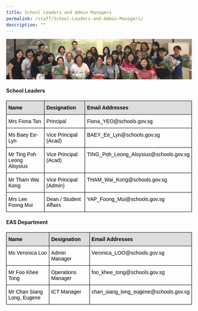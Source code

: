 ```yaml
---
title: School Leaders and Admin Managers
permalink: /staff/School-Leaders-and-Admin-Managers/
description: ""
---
```

![](/images/staff_sub_banner.jpg)

#### School Leaders

<style type="text/css">
.tg  {border-collapse:collapse;border-spacing:0;}
.tg td{border-color:black;border-style:solid;border-width:1px;font-family:Arial, sans-serif;font-size:14px;
  overflow:hidden;padding:10px 5px;word-break:normal;}
.tg th{border-color:black;border-style:solid;border-width:1px;font-family:Arial, sans-serif;font-size:14px;
  font-weight:normal;overflow:hidden;padding:10px 5px;word-break:normal;}
.tg .tg-096r{color:#000000;text-align:left;vertical-align:top}
.tg .tg-jobf{background-color:#DDD;color:#000000;font-weight:bold;text-align:left;vertical-align:top}
</style>
<table class="tg">
<thead>
  <tr>
    <th class="tg-jobf">Name</th>
    <th class="tg-jobf">Designation</th>
    <th class="tg-jobf">Email Addresses</th>
  </tr>
</thead>
<tbody>
  <tr>
    <td class="tg-096r">Mrs Fiona Tan<br></td>
    <td class="tg-096r">Principal    </td>
    <td class="tg-096r">Fiona_YEO@schools.gov.sg</td>
  </tr>
  <tr>
    <td class="tg-096r">Ms Baey Ee-Lyn </td>
    <td class="tg-096r">Vice Principal (Acad) </td>
    <td class="tg-096r">BAEY_Ee_Lyn@schools.gov.sg </td>
  </tr>
  <tr>
    <td class="tg-096r">Mr Ting Poh Leong Aloysius<br></td>
    <td class="tg-096r">Vice Principal (Acad)</td>
    <td class="tg-096r">TING_Poh_Leong_Aloysius@schools.gov.sg</td>
  </tr>
  <tr>
    <td class="tg-096r">Mr Tham Wai Kong<br></td>
    <td class="tg-096r">Vice Principal (Admin)</td>
    <td class="tg-096r">THAM_Wai_Kong@schools.gov.sg<br></td>
  </tr>
  <tr>
    <td class="tg-096r">Mrs Lee Foong Mui </td>
    <td class="tg-096r">Dean / Student Affairs </td>
    <td class="tg-096r">YAP_Foong_Mui@schools.gov.sg </td>
  </tr>
</tbody>
</table>

#### EAS Department

<style type="text/css">
.tg  {border-collapse:collapse;border-spacing:0;}
.tg td{border-color:black;border-style:solid;border-width:1px;font-family:Arial, sans-serif;font-size:14px;
  overflow:hidden;padding:10px 5px;word-break:normal;}
.tg th{border-color:black;border-style:solid;border-width:1px;font-family:Arial, sans-serif;font-size:14px;
  font-weight:normal;overflow:hidden;padding:10px 5px;word-break:normal;}
.tg .tg-096r{color:#000000;text-align:left;vertical-align:top}
.tg .tg-jobf{background-color:#DDD;color:#000000;font-weight:bold;text-align:left;vertical-align:top}
</style>
<table class="tg">
<thead>
  <tr>
    <th class="tg-jobf">Name</th>
    <th class="tg-jobf">Designation</th>
    <th class="tg-jobf">Email Addresses</th>
  </tr>
</thead>
<tbody>
  <tr>
    <td class="tg-096r">Ms Veronica Loo</td>
    <td class="tg-096r">Admin Manager</td>
    <td class="tg-096r">Veronica_LOO@schools.gov.sg</td>
  </tr>
  <tr>
    <td class="tg-096r">Mr Foo Khee Tong</td>
    <td class="tg-096r">Operations Manager</td>
    <td class="tg-096r">foo_khee_tong@schools.gov.sg</td>
  </tr>
  <tr>
    <td class="tg-096r">Mr Chan Siang Long, Eugene</td>
    <td class="tg-096r">ICT Manager</td>
    <td class="tg-096r">chan_siang_long_eugene@schools.gov.sg</td>
  </tr>
</tbody>
</table>